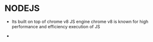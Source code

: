 # NODEJS

* Its built on top of chrome v8 JS engine
chrome v8 is known for high performance and efficiency execution of JS 

* 